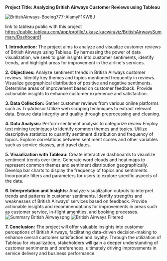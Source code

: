 **Project Title: Analyzing British Airways Customer Reviews using Tableau**

![BritishAirways-Boeing777-AlamyF1KW8J](https://github.com/LKacwin/britishairways/assets/161726319/3c9da404-d058-499b-8838-2edcfe097627)

link to tableau public with this project 
https://public.tableau.com/app/profile/.ukasz.kacwin/viz/BritishAirwaysSummary/Dashboard1

**1. Introduction:**
The project aims to analyze and visualize customer reviews of British Airways using Tableau. By harnessing the power of data visualization, we seek to gain insights into customer sentiments, identify trends, and highlight areas for improvement in the airline's services.

**2. Objectives:**
Analyze sentiment trends in British Airways customer reviews.
Identify key themes and topics mentioned frequently in reviews.
Visualize geographical distribution of positive and negative sentiments.
Determine areas of improvement based on customer feedback.
Provide actionable insights to enhance customer experience and satisfaction.

**3. Data Collection:**
Gather customer reviews from various online platforms such as TripAdvisor
Utilize web scraping techniques to extract relevant data.
Ensure data integrity and quality through preprocessing and cleaning.

**4. Data Analysis:**
Perform sentiment analysis to categorize review
Employ text mining techniques to identify common themes and topics.
Utilize descriptive statistics to quantify sentiment distribution and frequency of topics.
Explore correlations between sentiment scores and other variables such as service classes, and travel dates.

**5. Visualization with Tableau:**
Create interactive dashboards to visualize sentiment trends over time.
Generate word clouds and heat maps to represent common themes and sentiment distribution geographically.
Develop bar charts to display the frequency of topics and sentiments.
Incorporate filters and parameters for users to explore specific aspects of the data.

**6. Interpretation and Insights:**
Analyze visualization outputs to interpret trends and patterns in customer sentiments.
Identify strengths and weaknesses of British Airways' services based on feedback.
Provide actionable insights and recommendations for improvements in areas such as customer service, in-flight amenities, and booking processes.
![Summary British Airwayspng](https://github.com/LKacwin/britishairways/assets/161726319/65add2cb-658b-4582-9b34-c79b4098a8c7)
![British Airways Filtered](https://github.com/LKacwin/britishairways/assets/161726319/81cc0fb5-3dcd-41c7-8203-ab9b7c04117c)

**7. Conclusion:**
The project will offer valuable insights into customer perceptions of British Airways, facilitating data-driven decision-making to enhance overall customer satisfaction and loyalty. Through the utilization of Tableau for visualization, stakeholders will gain a deeper understanding of customer sentiments and preferences, ultimately driving improvements in service delivery and business performance.
